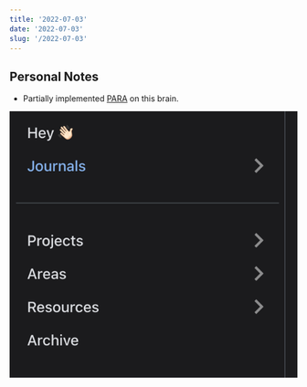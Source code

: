 ```yaml
---
title: '2022-07-03'
date: '2022-07-03'
slug: '/2022-07-03'
---
```


## Personal Notes

- Partially implemented [PARA](../Areas/PARA.md) on this brain.

![](../Assets/Pasted%20image%2020220703211022.png)
